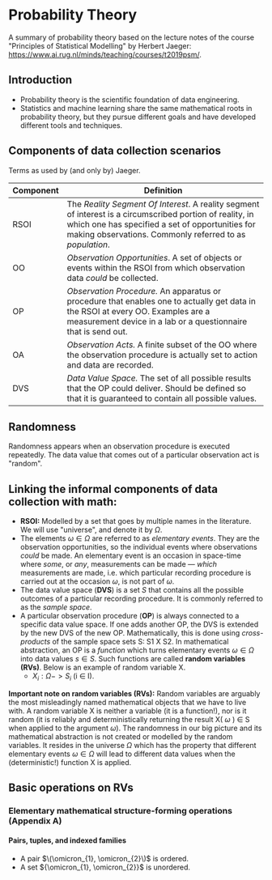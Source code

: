 # Probability Theory

A summary of probability theory based on the lecture notes of the course "Principles of Statistical Modelling" by Herbert Jaeger: https://www.ai.rug.nl/minds/teaching/courses/t2019psm/.

## Introduction

- Probability theory is the scientific foundation of data engineering.
- Statistics and machine learning share the same mathematical roots in probability theory, but they pursue different goals and have developed different tools and techniques.

## Components of data collection scenarios

Terms as used by (and only by) Jaeger.

| Component | Definition                                                                                                                                                                                                               |
| --------- | ------------------------------------------------------------------------------------------------------------------------------------------------------------------------------------------------------------------------ |
| RSOI      | The _Reality Segment Of Interest_. A reality segment of interest is a circumscribed portion of reality, in which one has specified a set of opportunities for making observations. Commonly referred to as _population_. |
| OO        | _Observation Opportunities_. A set of objects or events within the RSOI from which observation data _could_ be collected.                                                                                                |
| OP        | _Observation Procedure._ An apparatus or procedure that enables one to actually get data in the RSOI at every OO. Examples are a measurement device in a lab or a questionnaire that is send out.                        |
| OA        | _Observation Acts._ A finite subset of the OO where the observation procedure is actually set to action and data are recorded.                                                                                           |
| DVS       | _Data Value Space._ The set of all possible results that the OP could deliver. Should be defined so that it is guaranteed to contain all possible values.                                                                |

## Randomness

Randomness appears when an observation procedure is executed repeatedly. The data value that comes out of a particular observation act is "random".

## Linking the informal components of data collection with math:

- **RSOI:** Modelled by a set that goes by multiple names in the literature. We will use "universe", and denote it by $\Omega$.
- The elements $\omega \in \Omega$ are referred to as _elementary events_. They are the observation opportunities, so the individual events where observations _could_ be made. An elementary event is an occasion in space-time where _some_, or _any_, measurements can be made — _which_ measurements are made, i.e. which particular recording procedure is carried out at the occasion $\omega$, is not part of $\omega$.
- The data value space (**DVS**) is a set _S_ that contains all the possible outcomes of a particular recording procedure. It is commonly referred to as the _sample space_.
- A particular observation procedure (**OP**) is always connected to a specific data value space. If one adds another OP, the DVS is extended by the new DVS of the new OP. Mathematically, this is done using _cross-products_ of the sample space sets S: S1 X S2. In mathematical abstraction, an OP is a _function_ which turns elementary events $\omega \in \Omega$ into data values $s \in S$. Such functions are called **random variables (RVs)**. Below is an example of random variable X.
  - $X_{i} : \Omega -> S_{i}$ (i $\in$ I).

**Important note on random variables (RVs):** Random variables are arguably the most misleadingly named mathematical objects that we have to live with. A random variable X is neither a variable (it is a function!), nor is it random (it is reliably and deterministically returning the result X( $\omega$ ) $\in$ S when applied to the argument $\omega$). The randomness in our big picture and its mathematical abstraction is not created or modelled by the random variables. It
resides in the universe $\Omega$ which has the property that different elementary events $\omega \in \Omega$ will lead to different data values when the (deterministic!) function X is applied.

## Basic operations on RVs

### Elementary mathematical structure-forming operations (Appendix A)

#### Pairs, tuples, and indexed families

- A pair $\(\omicron_{1}, \omicron_{2}\)$ is ordered.
- A set ${\omicron_{1}, \omicron_{2}}$ is unordered.
